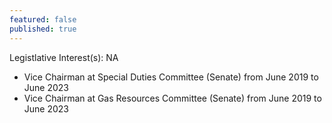 ```yaml
---
featured: false
published: true
---
```

Legistlative Interest(s): NA

* Vice Chairman at Special Duties Committee (Senate) from June 2019 to June 2023
* Vice Chairman at Gas Resources Committee (Senate) from June 2019 to June 2023
